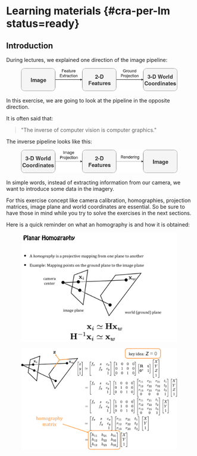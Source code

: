 # Learning materials {#cra-per-lm status=ready}

## Introduction

During lectures, we explained one direction of the image pipeline:  

<figure>
  <img style="width:30em" src="images/image_pipeline.png"/>
</figure>

In this exercise, we are going to look at the pipeline in the opposite direction.

It is often said that:

> "The inverse of computer vision is computer graphics."  

The inverse pipeline looks like this:  

<figure>
  <img style="width:30em" src="images/graphics.png"/>
</figure>  

In simple words, instead of extracting information from our camera, we want to introduce some data in the imagery.

For this exercise concept like camera calibration, homographies, projection matrices, image plane and world coordinates are essential. So be sure to have those in mind while you try to solve the exercises in the next sections.  

Here is a quick reminder on what an homography is and how it is obtained:

<figure>
  <img style="width:30em" src="images/homography_matrix.png"/>
</figure>

<figure>
  <img style="width:30em" src="images/homography_calculations.png"/>
</figure>